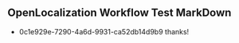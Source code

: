 ## OpenLocalization Workflow Test MarkDown
* 0c1e929e-7290-4a6d-9931-ca52db14d9b9 
thanks!<!--HONumber=Mar16_HO4-->
